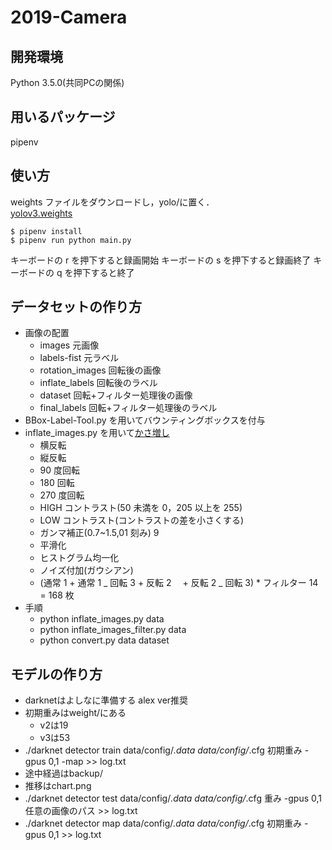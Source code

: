 # 2019-Camera

## 開発環境

Python 3.5.0(共同PCの関係)

## 用いるパッケージ

pipenv

## 使い方

weights ファイルをダウンロードし，yolo/に置く．  
[yolov3.weights](https://www.dropbox.com/s/1r2xawzvz0fpd8f/yolov3.weights?dl=0)

`$ pipenv install`  
`$ pipenv run python main.py`

キーボードの r を押下すると録画開始
キーボードの s を押下すると録画終了
キーボードの q を押下すると終了

## データセットの作り方

- 画像の配置
  - images 元画像
  - labels-fist 元ラベル
  - rotation_images 回転後の画像
  - inflate_labels 回転後のラベル
  - dataset 回転+フィルター処理後の画像
  - final_labels 回転+フィルター処理後のラベル
- BBox-Label-Tool.py を用いてバウンティングボックスを付与
- inflate_images.py を用いて[かさ増し](https://qiita.com/bohemian916/items/9630661cd5292240f8c7)
  - 横反転
  - 縦反転
  - 90 度回転
  - 180 回転
  - 270 度回転
  - HIGH コントラスト(50 未満を 0，205 以上を 255)
  - LOW コントラスト(コントラストの差を小さくする)
  - ガンマ補正(0.7~1.5,01 刻み) 9
  - 平滑化
  - ヒストグラム均一化
  - ノイズ付加(ガウシアン)
  - (通常 1 + 通常 1 _ 回転 3 + 反転 2 　+ 反転 2 _ 回転 3) \* フィルター 14 = 168 枚
- 手順
  - python inflate_images.py data
  - python inflate_images_filter.py data
  - python convert.py data dataset

## モデルの作り方

- darknetはよしなに準備する alex ver推奨
- 初期重みはweight/にある
    - v2は19
    - v3は53
- ./darknet detector train data/config/*.data data/config/*.cfg 初期重み -gpus 0,1 -map >> log.txt
- 途中経過はbackup/
- 推移はchart.png
- ./darknet detector test data/config/*.data data/config/*.cfg 重み -gpus 0,1 任意の画像のパス >> log.txt
- ./darknet detector map data/config/*.data data/config/*.cfg 初期重み -gpus 0,1 >> log.txt
